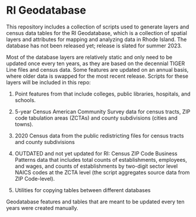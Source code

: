 # RI Geodatabase

This repository includes a collection of scripts used to generate layers and census data tables for the RI Geodatabase, which is a collection of spatial layers and attributes for mapping and analyzing data in Rhode Island. The database has not been released yet; release is slated for summer 2023.

Most of the database layers are relatively static and only need to be updated once every ten years, as they are based on the decennial TIGER Line files and census data.  Some features are updated on an annual basis, where older data is swapped for the most recent release.  Scripts for these layers will be included in this repo:

1) Point features from that include colleges, public libraries, hospitals, and schools.

2) 5-year Census American Community Survey data for census tracts, ZIP code tabulation areas (ZCTAs) and county subdivisions (cities and towns).

3) 2020 Census data from the public redistricting files for census tracts and county subdivisions

4) OUTDATED and not yet updated for RI: Census ZIP Code Business Patterns data that includes total counts of establishments, employees, and wages, and counts of establishments by two-digit sector level NAICS codes at the ZCTA level (the script aggregates source data from ZIP Code-level).

5) Utilities for copying tables between different databases

Geodatabase features and tables that are meant to be updated every ten years were created manually. 
